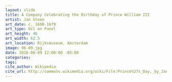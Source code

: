 ```yaml
---
layout: slide
title: A Company Celebrating the Birthday of Prince William III
artist: Jan Steen
art_date: c. 1660-1679
art_type: Oil on Panel
art_height: 46
art_width: 62.5
art_location: Rijksmuseum, Amsterdam
image: 06-09.jpg
date: 2016-06-09 12:00:00 -05:00
categories:
tags:
cite_author: Wikipedia
cite_url: http://commons.wikimedia.org/wiki/File:Prince%27s_Day,_by_Jan_Steen.jpg
---
```

